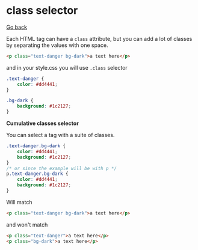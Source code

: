 # class selector

[Go back](..)

Each HTML tag can have a ``class`` attribute,
but you can add a lot of classes by separating
the values with one space.

```html
<p class="text-danger bg-dark">a text here</p>
```

and in your style.css you will use ``.class`` selector

```css
.text-danger {
    color: #dd4441;
}

.bg-dark {
    background: #1c2127;
}
```

<div class="sr"></div>

**Cumulative classes selector**

You can select a tag with a suite of classes.

```css
.text-danger.bg-dark {
    color: #dd4441;
    background: #1c2127;
}
/* or since the example will be with p */
p.text-danger.bg-dark {
    color: #dd4441;
    background: #1c2127;
}
```

Will match

```html
<p class="text-danger bg-dark">a text here</p>
```

and won't match

```html
<p class="text-danger">a text here</p>
<p class="bg-dark">a text here</p>
```
